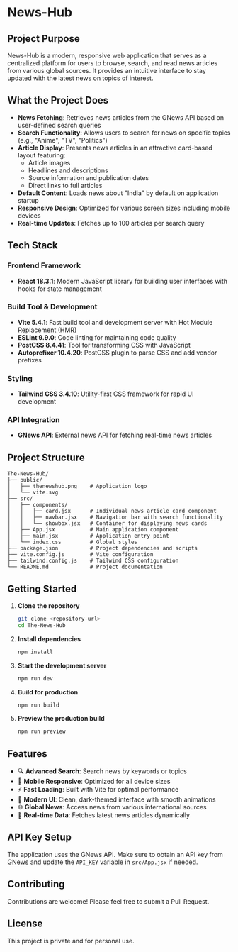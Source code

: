 # News-Hub

## Project Purpose

News-Hub is a modern, responsive web application that serves as a centralized platform for users to browse, search, and read news articles from various global sources. It provides an intuitive interface to stay updated with the latest news on topics of interest.

## What the Project Does

- **News Fetching**: Retrieves news articles from the GNews API based on user-defined search queries
- **Search Functionality**: Allows users to search for news on specific topics (e.g., "Anime", "TV", "Politics")
- **Article Display**: Presents news articles in an attractive card-based layout featuring:
  - Article images
  - Headlines and descriptions
  - Source information and publication dates
  - Direct links to full articles
- **Default Content**: Loads news about "India" by default on application startup
- **Responsive Design**: Optimized for various screen sizes including mobile devices
- **Real-time Updates**: Fetches up to 100 articles per search query

## Tech Stack

### Frontend Framework
- **React 18.3.1**: Modern JavaScript library for building user interfaces with hooks for state management

### Build Tool & Development
- **Vite 5.4.1**: Fast build tool and development server with Hot Module Replacement (HMR)
- **ESLint 9.9.0**: Code linting for maintaining code quality
- **PostCSS 8.4.41**: Tool for transforming CSS with JavaScript
- **Autoprefixer 10.4.20**: PostCSS plugin to parse CSS and add vendor prefixes

### Styling
- **Tailwind CSS 3.4.10**: Utility-first CSS framework for rapid UI development

### API Integration
- **GNews API**: External news API for fetching real-time news articles

## Project Structure

```
The-News-Hub/
├── public/
│   ├── thenewshub.png    # Application logo
│   └── vite.svg
├── src/
│   ├── components/
│   │   ├── card.jsx      # Individual news article card component
│   │   ├── navbar.jsx    # Navigation bar with search functionality
│   │   └── showbox.jsx   # Container for displaying news cards
│   ├── App.jsx           # Main application component
│   ├── main.jsx          # Application entry point
│   └── index.css         # Global styles
├── package.json          # Project dependencies and scripts
├── vite.config.js        # Vite configuration
├── tailwind.config.js    # Tailwind CSS configuration
└── README.md             # Project documentation
```

## Getting Started

1. **Clone the repository**
   ```bash
   git clone <repository-url>
   cd The-News-Hub
   ```

2. **Install dependencies**
   ```bash
   npm install
   ```

3. **Start the development server**
   ```bash
   npm run dev
   ```

4. **Build for production**
   ```bash
   npm run build
   ```

5. **Preview the production build**
   ```bash
   npm run preview
   ```

## Features

- 🔍 **Advanced Search**: Search news by keywords or topics
- 📱 **Mobile Responsive**: Optimized for all device sizes
- ⚡ **Fast Loading**: Built with Vite for optimal performance
- 🎨 **Modern UI**: Clean, dark-themed interface with smooth animations
- 🌐 **Global News**: Access news from various international sources
- 🔄 **Real-time Data**: Fetches latest news articles dynamically

## API Key Setup

The application uses the GNews API. Make sure to obtain an API key from [GNews](https://gnews.io/) and update the `API_KEY` variable in `src/App.jsx` if needed.

## Contributing

Contributions are welcome! Please feel free to submit a Pull Request.

## License

This project is private and for personal use.
